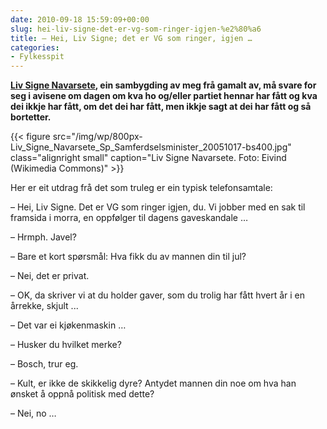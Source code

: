 ```yaml
---
date: 2010-09-18 15:59:09+00:00
slug: hei-liv-signe-det-er-vg-som-ringer-igjen-%e2%80%a6
title: – Hei, Liv Signe; det er VG som ringer, igjen …
categories:
- Fylkesspit
---
```


**[Liv Signe Navarsete](http://nn.wikipedia.org/wiki/Liv_Signe_Navarsete), ein sambygding av meg frå gamalt av, må svare for seg i avisene om dagen om kva ho og/eller partiet hennar har fått og kva dei ikkje har fått, om det dei har fått, men ikkje sagt at dei har fått og så bortetter.**

{{< figure src="/img/wp/800px-Liv_Signe_Navarsete_Sp_Samferdselsminister_20051017-bs400.jpg" class="alignright small" caption="Liv Signe Navarsete. Foto: Eivind (Wikimedia Commons)" >}}

<!--more-->

Her er eit utdrag frå det som truleg er ein typisk telefonsamtale:

– Hei, Liv Signe. Det er VG som ringer igjen, du. Vi jobber med en sak til framsida i morra, en oppfølger til dagens gaveskandale …

– Hrmph. Javel?

– Bare et kort spørsmål: Hva fikk du av mannen din til jul?

– Nei, det er privat.

– OK, da skriver vi at du holder gaver, som du trolig har fått hvert år i en årrekke, skjult ...

– Det var ei kjøkenmaskin …

– Husker du hvilket merke?

– Bosch, trur eg.

– Kult, er ikke de skikkelig dyre? Antydet mannen din noe om hva han ønsket å oppnå politisk med dette?

– Nei, no …
